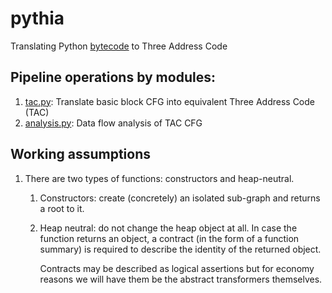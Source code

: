 # pythia

Translating Python [bytecode](https://docs.python.org/3.5/library/dis.html#python-bytecode-instructions) to Three Address Code

## Pipeline operations by modules:
  
1. [tac.py](pythia/tac.py): Translate basic block CFG into equivalent Three Address Code (TAC)
2. [analysis.py](pythia/analysis.py): Data flow analysis of TAC CFG


## Working assumptions

1. There are two types of functions: constructors and heap-neutral.
   1. Constructors: create (concretely) an isolated sub-graph and returns a root
      to it.
   2. Heap neutral: do not change the heap object at all. In case the function
      returns an object, a contract (in the form of a function summary) is required
      to describe the identity of the returned object.

      Contracts may be described as logical assertions but for economy reasons we
      will have them be the abstract transformers themselves.